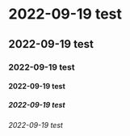 # 2022-09-19 test
## 2022-09-19 test
### 2022-09-19 test
#### 2022-09-19 test
##### 2022-09-19 test
###### 2022-09-19 test
